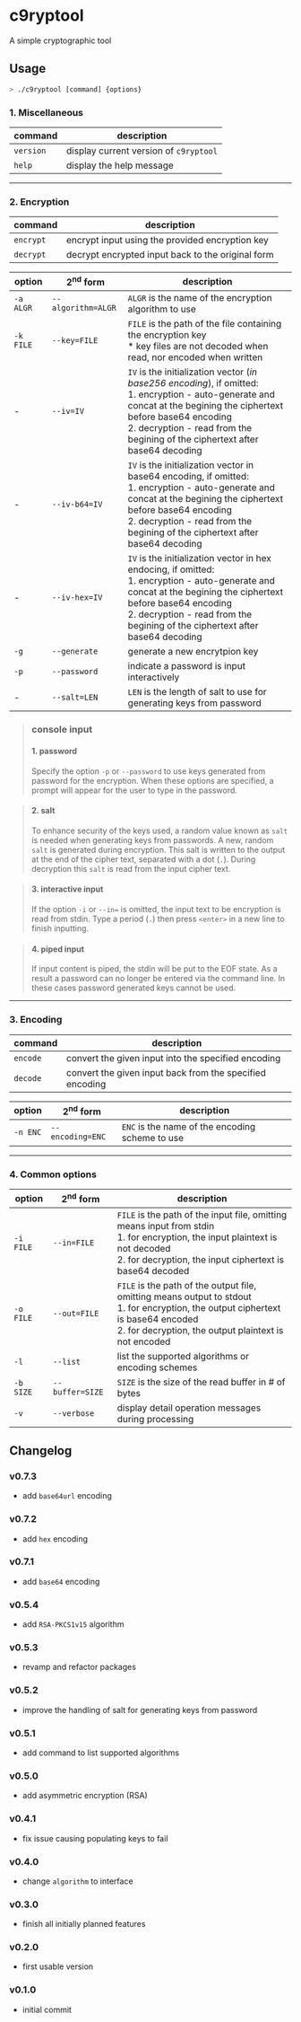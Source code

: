 # c9ryptool
A simple cryptographic tool

## Usage
``` bash
> ./c9ryptool [command] {options}
```

### 1. Miscellaneous
| command | description |
| --- | --- |
| `version` | display current version of `c9ryptool` |
| `help` | display the help message |

---

### 2. Encryption
| command | description |
| --- | --- |
| `encrypt` | encrypt input using the provided encryption key |
| `decrypt` | decrypt encrypted input back to the original form |

| option | 2<sup>nd</sup> form | description |
| --- | --- | --- |
| `-a ALGR` | `--algorithm=ALGR` | `ALGR` is the name of the encryption algorithm to use |
| `-k FILE` | `--key=FILE` | `FILE` is the path of the file containing the encryption key<br/>* key files are not decoded when read, nor encoded when written |
| - | `--iv=IV` | `IV` is the initialization vector (_in base256 encoding_), if omitted:<br/>1. encryption - auto-generate and concat at the begining the ciphertext before base64 encoding<br/>2. decryption - read from the begining of the ciphertext after base64 decoding |
| - | `--iv-b64=IV` | `IV` is the initialization vector in base64 encoding, if omitted:<br/>1. encryption - auto-generate and concat at the begining the ciphertext before base64 encoding<br/>2. decryption - read from the begining of the ciphertext after base64 decoding |
| - | `--iv-hex=IV` | `IV` is the initialization vector in hex endocing, if omitted:<br/>1. encryption - auto-generate and concat at the begining the ciphertext before base64 encoding<br/>2. decryption - read from the begining of the ciphertext after base64 decoding |
| `-g` | `--generate` | generate a new encrytpion key |
| `-p` | `--password` | indicate a password is input interactively |
| - | `--salt=LEN` | `LEN` is the length of salt to use for generating keys from password |

> ### console input
> #### 1. password
> Specify the option `-p` or `--password` to use keys generated from password for the encryption. When
> these options are specified, a prompt will appear for the user to type in the password.

> #### 2. salt
> To enhance security of the keys used, a random value known as `salt` is needed when generating keys
> from passwords. A new, random `salt` is generated during encryption. This salt is written to the
> output at the end of the cipher text, separated with a dot (`.`). During decryption this `salt` is
> read from the input cipher text.

> #### 3. interactive input
> If the option `-i` or `--in=` is omitted, the input text to be encryption is read from stdin.
> Type a period (`.`) then press `<enter>` in a new line to finish inputting.

> #### 4. piped input
> If input content is piped, the stdin will be put to the EOF state. As a result a password can no
> longer be entered via the command line. In these cases password generated keys cannot be used.

---

### 3. Encoding
| command | description |
| --- | --- |
| `encode` | convert the given input into the specified encoding |
| `decode` | convert the given input back from the specified encoding |

| option | 2<sup>nd</sup> form | description |
| --- | --- | --- |
| `-n ENC` | `--encoding=ENC` | `ENC` is the name of the encoding scheme to use |

---

### 4. Common options
| option | 2<sup>nd</sup> form | description |
| --- | --- | --- |
| `-i FILE` | `--in=FILE` | `FILE` is the path of the input file, omitting means input from stdin<br/>1. for encryption, the input plaintext is not decoded<br/>2. for decryption, the input ciphertext is base64 decoded |
| `-o FILE` | `--out=FILE` | `FILE` is the path of the output file, omitting means output to stdout<br/>1. for encryption, the output ciphertext is base64 encoded<br/>2. for decryption, the output plaintext is not encoded |
| `-l` | `--list` | list the supported algorithms or encoding schemes |
| `-b SIZE` | `--buffer=SIZE` | `SIZE` is the size of the read buffer in # of bytes |
| `-v` | `--verbose` |  display detail operation messages during processing |

## Changelog
### v0.7.3
- add `base64url` encoding

### v0.7.2
- add `hex` encoding

### v0.7.1
- add `base64` encoding

### v0.5.4
- add `RSA-PKCS1v15` algorithm

### v0.5.3
- revamp and refactor packages

### v0.5.2
- improve the handling of salt for generating keys from password

### v0.5.1
- add command to list supported algorithms

### v0.5.0
- add asymmetric encryption (RSA)

### v0.4.1
- fix issue causing populating keys to fail

### v0.4.0
- change `algorithm` to interface

### v0.3.0
- finish all initially planned features

### v0.2.0
- first usable version

### v0.1.0
- initial commit

